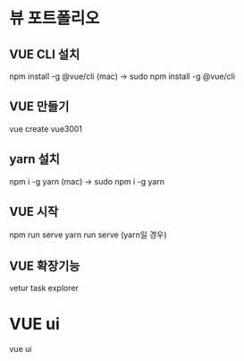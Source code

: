 # 뷰 포트폴리오

## VUE CLI 설치 
npm install -g @vue/cli
(mac) -> sudo npm install -g @vue/cli

## VUE 만들기
vue create vue3001

## yarn 설치
npm i -g yarn 
(mac) -> sudo npm i -g yarn

## VUE 시작
npm run serve
yarn run serve (yarn일 경우)

## VUE 확장기능
vetur
task explorer

# VUE ui
vue ui
